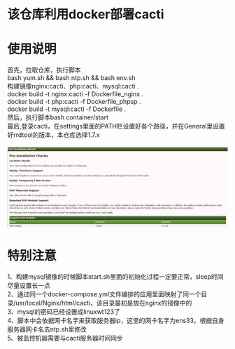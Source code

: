 # 该仓库利用docker部署cacti
# 使用说明
首先，拉取仓库，执行脚本   
bash yum.sh && bash ntp.sh && bash env.sh  
构建镜像nginx:cacti、php:cacti、mysql:cacti .   
docker build -t nginx:cacti -f Dockerfile_nginx .  
docker build -t php:cacti -f Dockerfile_phpsp .      
docker build -t mysql:cacti -f Dockerfile .      
然后，执行脚本bash container/start     \
最后,登录cacti，在settings里面的PATH栏设置好各个路径，并在General里设置好rrdtool的版本，本仓库选择1.7.x

![效果图](https://github.com/linuxwt/cacti_docker/blob/master/jiemian.jpg)

# 特别注意
1、构建mysql镜像的时候脚本start.sh里面的初始化过程一定要正常，sleep时间尽量设置长一点   
2、通过同一个docker-compose.yml文件编排的应用里面映射了同一个目录/usr/local/Nginx/html/cacti，该目录最初是放在nginx的镜像中的    
3、mysql的密码已经设置成linuxwt123了   
4、脚本中会依据网卡名字来获取服务器ip，这里的网卡名字为ens33，根据自身服务器网卡名去ntp.sh里修改    
5、被监控机器需要与cacti服务器时间同步   
